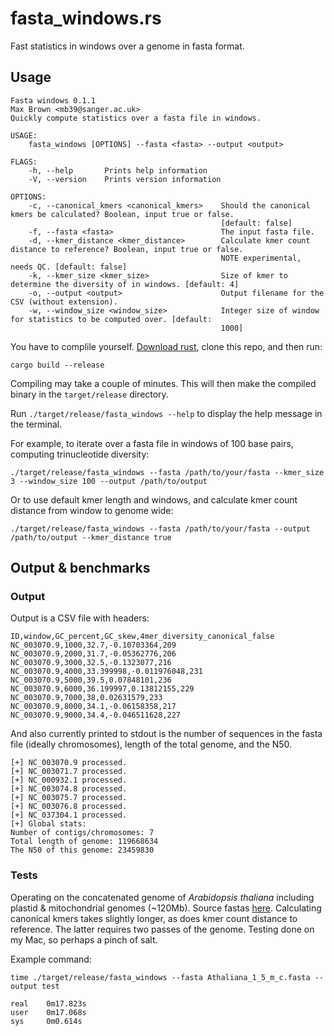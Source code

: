 # fasta_windows.rs

Fast statistics in windows over a genome in fasta format.

## Usage

```
Fasta windows 0.1.1
Max Brown <mb39@sanger.ac.uk>
Quickly compute statistics over a fasta file in windows.

USAGE:
    fasta_windows [OPTIONS] --fasta <fasta> --output <output>

FLAGS:
    -h, --help       Prints help information
    -V, --version    Prints version information

OPTIONS:
    -c, --canonical_kmers <canonical_kmers>    Should the canonical kmers be calculated? Boolean, input true or false.
                                               [default: false]
    -f, --fasta <fasta>                        The input fasta file.
    -d, --kmer_distance <kmer_distance>        Calculate kmer count distance to reference? Boolean, input true or false.
                                               NOTE experimental, needs QC. [default: false]
    -k, --kmer_size <kmer_size>                Size of kmer to determine the diversity of in windows. [default: 4]
    -o, --output <output>                      Output filename for the CSV (without extension).
    -w, --window_size <window_size>            Integer size of window for statistics to be computed over. [default:
                                               1000]
```

You have to complile yourself. <a href="https://www.rust-lang.org/tools/install">Download rust</a>, clone this repo, and then run:

`cargo build --release`

Compiling may take a couple of minutes. This will then make the compiled binary in the `target/release` directory.

Run `./target/release/fasta_windows --help` to display the help message in the terminal.

For example, to iterate over a fasta file in windows of 100 base pairs, computing trinucleotide diversity:

`./target/release/fasta_windows --fasta /path/to/your/fasta --kmer_size 3 --window_size 100 --output /path/to/output`

Or to use default kmer length and windows, and calculate kmer count distance from window to genome wide:

`./target/release/fasta_windows --fasta /path/to/your/fasta --output /path/to/output --kmer_distance true`

## Output & benchmarks

### Output

Output is a CSV file with headers:

```
ID,window,GC_percent,GC_skew,4mer_diversity_canonical_false
NC_003070.9,1000,32.7,-0.10703364,209
NC_003070.9,2000,31.7,-0.05362776,206
NC_003070.9,3000,32.5,-0.1323077,216
NC_003070.9,4000,33.399998,-0.011976048,231
NC_003070.9,5000,39.5,0.07848101,236
NC_003070.9,6000,36.199997,0.13812155,229
NC_003070.9,7000,38,0.02631579,233
NC_003070.9,8000,34.1,-0.06158358,217
NC_003070.9,9000,34.4,-0.046511628,227
```

And also currently printed to stdout is the number of sequences in the fasta file (ideally chromosomes), length of the total genome, and the N50.

```
[+]	NC_003070.9 processed.
[+]	NC_003071.7 processed.
[+]	NC_000932.1 processed.
[+]	NC_003074.8 processed.
[+]	NC_003075.7 processed.
[+]	NC_003076.8 processed.
[+]	NC_037304.1 processed.
[+]	Global stats:
Number of contigs/chromosomes: 7
Total length of genome: 119668634
The N50 of this genome: 23459830
```

### Tests 

Operating on the concatenated genome of *Arabidopsis thaliana* including plastid & mitochondrial genomes (~120Mb). Source fastas <a href="https://www.ncbi.nlm.nih.gov/genome/?term=arabidopsis%20thaliana">here</a>. Calculating canonical kmers takes slightly longer, as does kmer count distance to reference. The latter requires two passes of the genome. Testing done on my Mac, so perhaps a pinch of salt.

Example command:

`time ./target/release/fasta_windows --fasta Athaliana_1_5_m_c.fasta --output test`

```
real	0m17.823s
user	0m17.068s
sys	    0m0.614s
```
